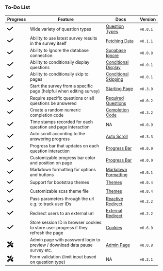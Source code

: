 
<!-- README.md is generated from README.Rmd. Please edit this file -->

### To-Do List

| Progress | Feature | Docs | Version |
|----|----|----|----|
| <img src="images/check.svg" alt="Check mark" width="20" height="20"> | Wide variety of question types | <a href="question-types.html">Question Types</a> | `v0.0.1` |
| <img src="images/check.svg" alt="Check mark" width="20" height="20"> | Ability to use latest survey results in the survey itself | <a href="fetch-data.html#reactive-fetching">Fetching Data</a> | `v0.1.1` |
| <img src="images/check.svg" alt="Check mark" width="20" height="20"> | Ability to Ignore the database connection | <a href="store-data#ignoring-the-supabase-connection">Supabase Ignore</a> | `v0.0.8` |
| <img src="images/check.svg" alt="Check mark" width="20" height="20"> | Ability to conditionally display questions | <a href="conditional-control#conditional-display">Conditional Display</a> | `v0.0.1` |
| <img src="images/check.svg" alt="Check mark" width="20" height="20"> | Ability to conditionally skip to pages | <a href="conditional-control#conditional-skipping">Conditional Skipping</a> | `v0.0.1` |
| <img src="images/check.svg" alt="Check mark" width="20" height="20"> | Start the survey from a specific page (helpful when editing survey) | <a href="server-options#starting-page">Starting Page</a> | `v0.3.0` |
| <img src="images/check.svg" alt="Check mark" width="20" height="20"> | Require specific questions or all questions be answered | <a href="server-options#required-questions">Required Questions</a> | `v0.0.2` |
| <img src="images/check.svg" alt="Check mark" width="20" height="20"> | Create a random numeric completion code | <a href="reactivity.html#displaying-stored-values-e.g.-a-completion-code">Completion Code</a> | `v0.3.2` |
| <img src="images/check.svg" alt="Check mark" width="20" height="20"> | Time stamps recorded for each question and page interaction | NA | `v0.0.9` |
| <img src="images/check.svg" alt="Check mark" width="20" height="20"> | Auto scroll according to the answering progress | <a href="server-options#auto-scroll">Auto Scroll</a> | `v0.3.3` |
| <img src="images/check.svg" alt="Check mark" width="20" height="20"> | Progress bar that updates on each question interaction | <a href="survey-components.html#progress-bar">Progress Bar</a> | `v0.0.9` |
| <img src="images/check.svg" alt="Check mark" width="20" height="20"> | Customizable progress bar color and position on page | <a href="survey-components.html#progress-bar">Progress Bar</a> | `v0.0.9` |
| <img src="images/check.svg" alt="Check mark" width="20" height="20"> | Markdown formatting for options and buttons | <a href="question-formatting#markdown-formatting">Markdown Formatting</a> | `v0.0.1` |
| <img src="images/check.svg" alt="Check mark" width="20" height="20"> | Support for bootstrap themes | <a href="survey-components.html#changing-the-look-and-feel">Themes</a> | `v0.0.4` |
| <img src="images/check.svg" alt="Check mark" width="20" height="20"> | Customizable scss theme file | <a href="survey-components.html#changing-the-look-and-feel">Themes</a> | `v0.0.4` |
| <img src="images/check.svg" alt="Check mark" width="20" height="20"> | Pass parameters through the url e.g. to track user IDs | <a href="redirect.html#reactive-redirect">Reactive Redirect</a> | `v0.2.2` |
| <img src="images/check.svg" alt="Check mark" width="20" height="20"> | Redirect users to an external url | <a href="redirect.html">External Redirect</a> | `v0.2.2` |
| <img src="images/check.svg" alt="Check mark" width="20" height="20"> | Store session ID in browser cookies to store user progress if they refresh the page | <a href="server-options#cookie">Cookies</a> | `v0.6.0` |
| <img src="images/screwdriver-wrench.svg" alt="Screwdriver wrench" width="20" height="20"> | Admin page with password login to preview / download data pause survey etc. | <a href="server-options#admin-page">Admin Page</a> | `v0.0.8` |
| <img src="images/screwdriver-wrench.svg" alt="Screwdriver wrench" width="20" height="20"> | Form validation (limit input based on question type) | NA | `v0.2.1` |
